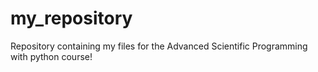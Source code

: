 # my_repository
Repository containing my files for the Advanced Scientific Programming with python course!
